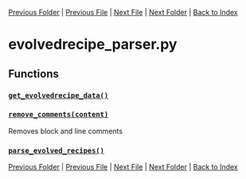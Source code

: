 [Previous Folder](../objects/body_location.md) | [Previous File](distribution_parser.md) | [Next File](fixing_parser.md) | [Next Folder](../recipes/craft_recipes.md) | [Back to Index](../../index.md)

# evolvedrecipe_parser.py

## Functions

### [`get_evolvedrecipe_data()`](https://github.com/Vaileasys/pz-wiki_parser/blob/main/scripts/parser/evolvedrecipe_parser.py#L11)
### [`remove_comments(content)`](https://github.com/Vaileasys/pz-wiki_parser/blob/main/scripts/parser/evolvedrecipe_parser.py#L18)

Removes block and line comments

### [`parse_evolved_recipes()`](https://github.com/Vaileasys/pz-wiki_parser/blob/main/scripts/parser/evolvedrecipe_parser.py#L25)


[Previous Folder](../objects/body_location.md) | [Previous File](distribution_parser.md) | [Next File](fixing_parser.md) | [Next Folder](../recipes/craft_recipes.md) | [Back to Index](../../index.md)
